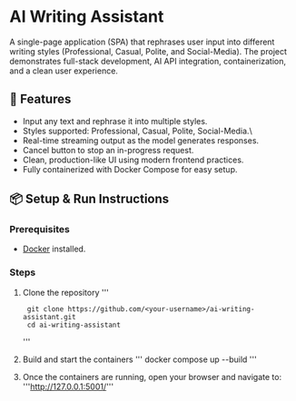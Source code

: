 # AI Writing Assistant
A single-page application (SPA) that rephrases user input into different writing styles (Professional, Casual, Polite, and Social-Media). The project demonstrates full-stack development, AI API integration, containerization, and a clean user experience.

## 🚀 Features
- Input any text and rephrase it into multiple styles.
- Styles supported: Professional, Casual, Polite, Social-Media.\
- Real-time streaming output as the model generates responses.
- Cancel button to stop an in-progress request.
- Clean, production-like UI using modern frontend practices.
- Fully containerized with Docker Compose for easy setup.

## 📦 Setup & Run Instructions  
### Prerequisites
- [Docker](https://docs.docker.com/get-docker/) installed.

### Steps
1. Clone the repository
    '''
    
        git clone https://github.com/<your-username>/ai-writing-assistant.git
        cd ai-writing-assistant
    ''' 
2. Build and start the containers
    ''' docker compose up --build '''
3. Once the containers are running, open your browser and navigate to:
    '''http://127.0.0.1:5001/'''